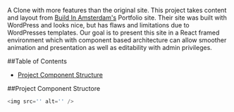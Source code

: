 <!-- #Build In Amsterdam Group Project -->
A Clone with more features than the original site. This project takes content and layout from [Build In Amsterdam's](http://www.buildinamsterdam.com) Portfolio site. Their site was built with WordPress and looks nice, but has flaws and limitations due to WordPresses templates. Our goal is to present this site in a React framed environment which with component based architecture can allow smoother animation and presentation as well as editability with admin privileges.

##Table of Contents
- [Project Component Structure](#project-component-structure)

##Project Component Structore
```js
<img src='' alt='' />
```
